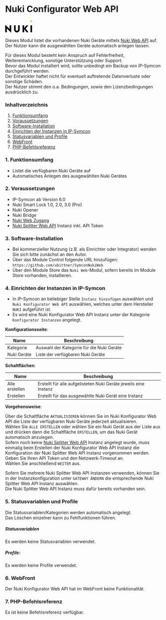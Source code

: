 # Nuki Configurator Web API  

[![Image](../imgs/NUKI_Logo.png)](https://nuki.io/de/)  

Dieses Modul listet die vorhandenen Nuki Geräte mittels [Nuki Web API](https://developer.nuki.io/t/nuki-web-api/25) auf.  
Der Nutzer kann die ausgewählten Geräte automatisch anlegen lassen.  

Für dieses Modul besteht kein Anspruch auf Fehlerfreiheit, Weiterentwicklung, sonstige Unterstützung oder Support.  
Bevor das Modul installiert wird, sollte unbedingt ein Backup von IP-Symcon durchgeführt werden.  
Der Entwickler haftet nicht für eventuell auftretende Datenverluste oder sonstige Schäden.  
Der Nutzer stimmt den o.a. Bedingungen, sowie den Lizenzbedingungen ausdrücklich zu.

### Inhaltverzeichnis

1. [Funktionsumfang](#1-funktionsumfang)
2. [Voraussetzungen](#2-voraussetzungen)
3. [Software-Installation](#3-software-installation)
4. [Einrichten der Instanzen in IP-Symcon](#4-einrichten-der-instanzen-in-ip-symcon)
5. [Statusvariablen und Profile](#5-statusvariablen-und-profile)
6. [WebFront](#6-webfront)
7. [PHP-Befehlsreferenz](#7-php-befehlsreferenz)

### 1. Funktionsumfang

* Listet die verfügbaren Nuki Geräte auf
* Automatisches Anlegen des ausgewählten Nuki Gerätes

### 2. Voraussetzungen

- IP-Symcon ab Version 6.0
- Nuki Smart Lock 1.0, 2.0, 3.0 (Pro)
- Nuki Opener
- Nuki Bridge
- [Nuki Web Zugang](https://web.nuki.io/#/login)
- [Nuki Splitter Web API](../Splitter) Instanz inkl. API Token

### 3. Software-Installation

* Bei kommerzieller Nutzung (z.B. als Einrichter oder Integrator) wenden Sie sich bitte zunächst an den Autor.
* Über das Module Control folgende URL hinzufügen: `https://github.com/ubittner/SymconNukiWeb`
* Über den Module Store das `Nuki Web`-Modul, sofern bereits im Module Store vorhanden, installieren.

### 4. Einrichten der Instanzen in IP-Symcon

- In IP-Symcon an beliebiger Stelle `Instanz hinzufügen` auswählen und `Nuki Konfigurator Web API` auswählen, welches unter dem Hersteller `NUKI` aufgeführt ist.  
- Es wird eine Nuki Konfigurator Web API Instanz unter der Kategorie `Konfigurator Instanzen` angelegt.  

__Konfigurationsseite__:

Name        | Beschreibung
----------- | -----------------------------------------
Kategorie   | Auswahl der Kategorie für die Nuki Geräte
Nuki Geräte | Liste der verfügbaren Nuki Geräte

__Schaltflächen__:

Name            | Beschreibung
--------------- | ----------------------------------------------------------------
Alle erstellen  | Erstellt für alle aufgelisteten Nuki Geräte jeweils eine Instanz
Erstellen       | Erstellt für das ausgewählte Nuki Gerät eine Instanz        

__Vorgehensweise__:

Über die Schaltfläche `AKTUALISIEREN` können Sie im Nuki Konfigurator Web API die Liste der verfügbaren Nuki Geräte jederzeit aktualisieren.  
Wählen Sie `ALLE ERSTELLEN` oder wählen Sie ein Nuki Gerät aus der Liste aus und drücken dann die Schaltfläche `ERSTELLEN`, um das Nuki Gerät automatisch anzulegen.  
Sofern noch keine [Nuki Splitter Web API](../Splitter) Instanz angelegt wurde, muss einmalig beim Erstellen der Nuki Konfigurator Web API Instanz die Konfiguration der Nuki Splitter Web API Instanz vorgenommen werden.  
Geben Sie Ihren API Token und den Netzwerk-Timeout an.  
Wählen Sie anschließend `WEITER` aus.  

Sofern Sie mehrere Nuki Splitter Web API Instanzen verwenden, können Sie in der Instanzkonfiguration unter `GATEWAY ÄNDERN` die entsprechende Nuki Splitter Web API Instanz auswählen.  
Die Nuki Splitter Web API Instanz muss dafür bereits vorhanden sein.  

### 5. Statusvariablen und Profile

Die Statusvariablen/Kategorien werden automatisch angelegt.  
Das Löschen einzelner kann zu Fehlfunktionen führen.

##### Statusvariablen

Es werden keine Statusvariablen verwendet.

##### Profile:

Es werden keine Profile verwendet.

### 6. WebFront

Der Nuki Konfigurator Web API hat im WebFront keine Funktionalität.

### 7. PHP-Befehlsreferenz

Es ist keine Befehlsreferenz verfügbar.
